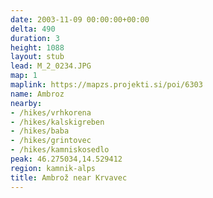 ```yaml
---
date: 2003-11-09 00:00:00+00:00
delta: 490
duration: 3
height: 1088
layout: stub
lead: M_2_0234.JPG
map: 1
maplink: https://mapzs.projekti.si/poi/6303
name: Ambroz
nearby:
- /hikes/vrhkorena
- /hikes/kalskigreben
- /hikes/baba
- /hikes/grintovec
- /hikes/kamniskosedlo
peak: 46.275034,14.529412
region: kamnik-alps
title: Ambrož near Krvavec
---
```


